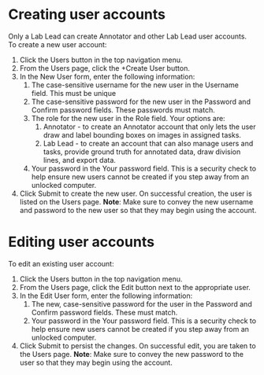 # Creating user accounts
Only a Lab Lead can create Annotator and other Lab Lead user accounts. To create a new user account:


1. Click the Users button in the top navigation menu.
2. From the Users page, click the +Create User button.
3. In the New User form, enter the following information:
    1. The case-sensitive username for the new user in the Username field. This must be unique
    2. The case-sensitive password for the new user in the Password and Confirm password fields. These passwords must match.
    3. The role for the new user in the Role field. Your options are:
        1. Annotator - to create an Annotator account that only lets the user draw and label bounding boxes on images in assigned tasks.
        2. Lab Lead - to create an account that can also manage users and tasks, provide ground truth for annotated data, draw division lines, and export data.
    4. Your password in the Your password field. This is a security check to help ensure new users cannot be created if you step away from an unlocked computer.
4. Click Submit to create the new user. On successful creation, the user is listed on the Users page.
    **Note**: Make sure to convey the new username and password to the new user so that they may begin using the account.


# Editing user accounts
To edit an existing user account:
1. Click the Users button in the top navigation menu.
2. From the Users page, click the Edit button next to the appropriate user.
3. In the Edit User form, enter the following information:
    1. The new, case-sensitive password for the user in the Password and Confirm password fields. These must match.
    2. Your password in the Your password field. This is a security check to help ensure new users cannot be created if you step away from an unlocked computer.
4. Click Submit to persist the changes. On successful edit, you are taken to the Users page. 
    **Note**: Make sure to convey the new password to the user so that they may begin using the account.
